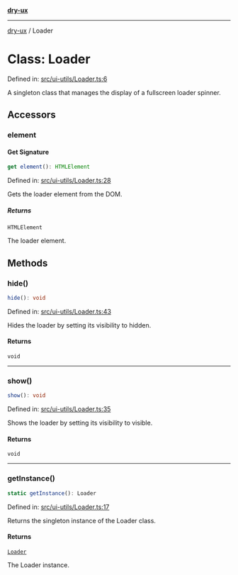 [**dry-ux**](../README.md)

***

[dry-ux](../globals.md) / Loader

# Class: Loader

Defined in: [src/ui-utils/Loader.ts:6](https://github.com/navedr/dry-ux/blob/86c22f6b530b5213bb68b86926f9eb34d851fb9f/src/ui-utils/Loader.ts#L6)

A singleton class that manages the display of a fullscreen loader spinner.

## Accessors

### element

#### Get Signature

```ts
get element(): HTMLElement
```

Defined in: [src/ui-utils/Loader.ts:28](https://github.com/navedr/dry-ux/blob/86c22f6b530b5213bb68b86926f9eb34d851fb9f/src/ui-utils/Loader.ts#L28)

Gets the loader element from the DOM.

##### Returns

`HTMLElement`

The loader element.

## Methods

### hide()

```ts
hide(): void
```

Defined in: [src/ui-utils/Loader.ts:43](https://github.com/navedr/dry-ux/blob/86c22f6b530b5213bb68b86926f9eb34d851fb9f/src/ui-utils/Loader.ts#L43)

Hides the loader by setting its visibility to hidden.

#### Returns

`void`

***

### show()

```ts
show(): void
```

Defined in: [src/ui-utils/Loader.ts:35](https://github.com/navedr/dry-ux/blob/86c22f6b530b5213bb68b86926f9eb34d851fb9f/src/ui-utils/Loader.ts#L35)

Shows the loader by setting its visibility to visible.

#### Returns

`void`

***

### getInstance()

```ts
static getInstance(): Loader
```

Defined in: [src/ui-utils/Loader.ts:17](https://github.com/navedr/dry-ux/blob/86c22f6b530b5213bb68b86926f9eb34d851fb9f/src/ui-utils/Loader.ts#L17)

Returns the singleton instance of the Loader class.

#### Returns

[`Loader`](Loader.md)

The Loader instance.
